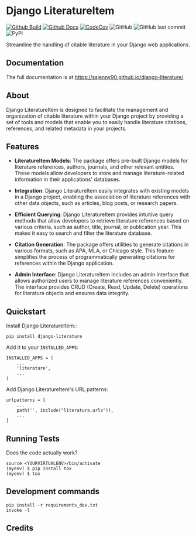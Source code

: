 # Django LiteratureItem

[![Github Build](https://github.com/SSJenny90/django-literature/actions/workflows/build.yml/badge.svg)](https://github.com/SSJenny90/django-literature/actions/workflows/build.yml)
[![Github Docs](https://github.com/SSJenny90/django-literature/actions/workflows/docs.yml/badge.svg)](https://github.com/SSJenny90/django-literature/actions/workflows/docs.yml)
[![CodeCov](https://codecov.io/gh/SSJenny90/django-literature/branch/main/graph/badge.svg?token=0Q18CLIKZE)](https://codecov.io/gh/SSJenny90/django-literature)
![GitHub](https://img.shields.io/github/license/SSJenny90/django-literature)
![GitHub last commit](https://img.shields.io/github/last-commit/SSJenny90/django-literature)
![PyPI](https://img.shields.io/pypi/v/django-literature)

Streamline the handling of citable literature in your Django web applications.

Documentation
-------------

The full documentation is at https://ssjenny90.github.io/django-literature/

About
---------

Django LiteratureItem is designed to facilitate the management and organization of citable literature within your Django project by providing a set of tools and models that enable you to easily handle literature citations, references, and related metadata in your projects.

Features
-----------

- **LiteratureItem Models**: The package offers pre-built Django models for literature references, authors, journals, and other relevant entities. These models allow developers to store and manage literature-related information in their applications' databases.

- **Integration**: Django LiteratureItem easily integrates with existing models in a Django project, enabling the association of literature references with other data objects, such as articles, blog posts, or research papers.

- **Efficient Querying**: Django LiteratureItem provides intuitive query methods that allow developers to retrieve literature references based on various criteria, such as author, title, journal, or publication year. This makes it easy to search and filter the literature database.

- **Citation Generation**: The package offers utilities to generate citations in various formats, such as APA, MLA, or Chicago style. This feature simplifies the process of programmatically generating citations for references within the Django application.

- **Admin Interface**: Django LiteratureItem includes an admin interface that allows authorized users to manage literature references conveniently. The interface provides CRUD (Create, Read, Update, Delete) operations for literature objects and ensures data integrity.

Quickstart
----------

Install Django LiteratureItem::

    pip install django-literature

Add it to your `INSTALLED_APPS`:


    INSTALLED_APPS = (
        ...
        'literature',
        ...
    )

Add Django LiteratureItem's URL patterns:

    urlpatterns = [
        ...
        path('', include("literature.urls")),
        ...
    ]


Running Tests
-------------

Does the code actually work?

    source <YOURVIRTUALENV>/bin/activate
    (myenv) $ pip install tox
    (myenv) $ tox


Development commands
---------------------

    pip install -r requirements_dev.txt
    invoke -l


Credits
-------
